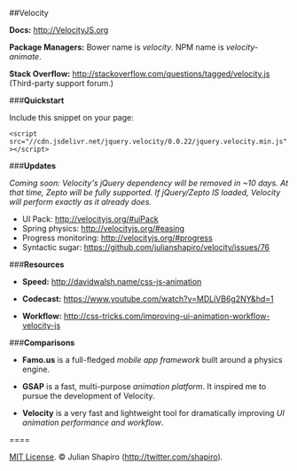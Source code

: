 ##Velocity

**Docs:** http://VelocityJS.org

**Package Managers:** Bower name is *velocity*. NPM name is *velocity-animate*.

**Stack Overflow:** http://stackoverflow.com/questions/tagged/velocity.js (Third-party support forum.)

###**Quickstart**

Include this snippet on your page:

`<script src="//cdn.jsdelivr.net/jquery.velocity/0.0.22/jquery.velocity.min.js"></script>`

###**Updates**

*Coming soon: Velocity's jQuery dependency will be removed in ~10 days. At that time, Zepto will be fully supported. If jQuery/Zepto IS loaded, Velocity will perform exactly as it already does.*

- UI Pack: http://velocityjs.org/#uiPack
- Spring physics: http://velocityjs.org/#easing
- Progress monitoring: http://velocityjs.org/#progress
- Syntactic sugar: https://github.com/julianshapiro/velocity/issues/76

###**Resources**

- **Speed:** http://davidwalsh.name/css-js-animation

- **Codecast:** https://www.youtube.com/watch?v=MDLiVB6g2NY&hd=1

- **Workflow:** http://css-tricks.com/improving-ui-animation-workflow-velocity-js

###**Comparisons**

- **Famo.us** is a full-fledged *mobile app framework* built around a physics engine.

- **GSAP** is a fast, multi-purpose *animation platform*. It inspired me to pursue the development of Velocity.

- **Velocity** is a very fast and lightweight tool for dramatically improving *UI animation performance and workflow*.

====

[MIT License](LICENSE). © Julian Shapiro (http://twitter.com/shapiro).
